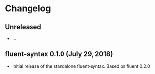 # Changelog

## Unreleased

  - …

## fluent-syntax 0.1.0 (July 29, 2018)

  - Initial release of the standalone fluent-syntax.
    Based on fluent 0.2.0
